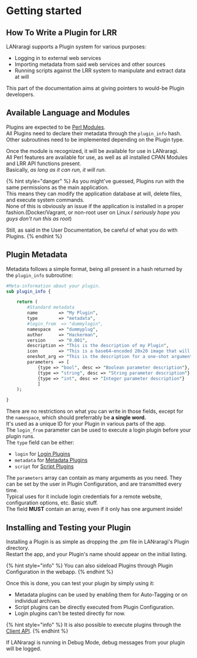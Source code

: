 # Getting started

## How To Write a Plugin for LRR

LANraragi supports a Plugin system for various purposes:

* Logging in to external web services
* Importing metadata from said web services and other sources
* Running scripts against the LRR system to manipulate and extract data at will

This part of the documentation aims at giving pointers to would-be Plugin developers.

## Available Language and Modules

Plugins are expected to be [Perl Modules](http://www.perlmonks.org/?node_id=102347).  
All Plugins need to declare their metadata through the `plugin_info` hash.  
Other subroutines need to be implemented depending on the Plugin type.

Once the module is recognized, it will be available for use in LANraragi.  
All Perl features are available for use, as well as all installed CPAN Modules and LRR API functions present.  
Basically, _as long as it can run, it will run_.

{% hint style="danger" %}
As you might've guessed, Plugins run with the same permissions as the main application.  
This means they can modify the application database at will, delete files, and execute system commands.  
None of this is obviously an issue if the application is installed in a proper fashion.\(Docker/Vagrant, or non-root user on Linux _I seriously hope you guys don't run this as root_\)

Still, as said in the User Documentation, be careful of what you do with Plugins.
{% endhint %}

## Plugin Metadata

Metadata follows a simple format, being all present in a hash returned by the `plugin_info` subroutine:

```perl
#Meta-information about your plugin.
sub plugin_info {

    return (
        #Standard metadata
        name        => "My Plugin",
        type        => "metadata",
        #login_from  => "dummylogin",
        namespace   => "dummyplug",
        author      => "Hackerman",
        version     => "0.001",
        description => "This is the description of my Plugin",
        icon        => "This is a base64-encoded 20x20 image that will be displayed as an icon in the plugin list. Optional!"
        oneshot_arg => "This is the description for a one-shot argument that can be entered by the user when executing this plugin on a file",
        parameters  => [
            {type => "bool", desc => "Boolean parameter description"},
            {type => "string", desc => "String parameter description"},
            {type => "int", desc => "Integer parameter description"}
            ]
    );

}
```

There are no restrictions on what you can write in those fields, except for the `namespace`, which should preferrably be **a single word.**  
It's used as a unique ID for your Plugin in various parts of the app.  
The `login_from` parameter can be used to execute a login plugin before your plugin runs.  
The `type` field can be either:

* `login` for [Login Plugins](login.md)
* `metadata` for [Metadata Plugins](metadata.md)
* `script` for [Script Plugins](scripts.md)  

The `parameters` array can contain as many arguments as you need. They can be set by the user in Plugin Configuration, and are transmitted every time.  
Typical uses for it include login credentials for a remote website, configuration options, etc. Basic stuff.  
The field **MUST** contain an array, even if it only has one argument inside!

## Installing and Testing your Plugin

Installing a Plugin is as simple as dropping the .pm file in LANraragi's Plugin directory.  
Restart the app, and your Plugin's name should appear on the initial listing.

{% hint style="info" %}
You can also sideload Plugins through Plugin Configuration in the webapp.
{% endhint %}

Once this is done, you can test your plugin by simply using it:

* Metadata plugins can be used by enabling them for Auto-Tagging or on individual archives.  
* Script plugins can be directly executed from Plugin Configuration.
* Login plugins can't be tested directly for now.  

{% hint style="info" %}
It is also possible to execute plugins through the [Client API](../extending-lanraragi/client-api.md).
{% endhint %}

If LANraragi is running in Debug Mode, debug messages from your plugin will be logged.

